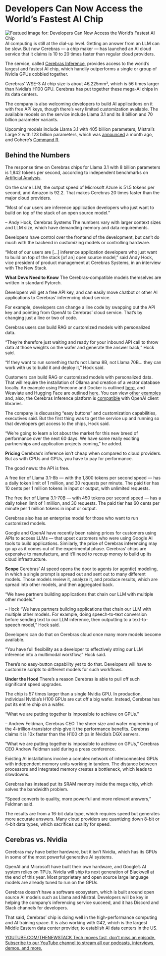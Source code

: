 # Developers Can Now Access the World’s Fastest AI Chip
![Featued image for: Developers Can Now Access the World’s Fastest AI Chip](https://cdn.thenewstack.io/media/2024/08/df525111-getty-images-hch5fqzxshc-unsplash-1024x683.jpg)
AI computing is still at the dial-up level. Getting an answer from an LLM can be slow. But now Cerebras — a chip maker — has launched an AI cloud service that it claims is 10 to 20 times faster than regular cloud providers.

The service, called [Cerebras Inference](https://inference.cerebras.ai/), provides access to the world’s largest and fastest AI chip, which handily outperforms a single or group of Nvidia GPUs cobbled together.

Cerebras’ WSE-3 AI chip size is about 46,225mm², which is 56 times larger than Nvidia’s H100 GPU. Cerebras has put together these mega-AI chips in its data centers.

The company is also welcoming developers to build AI applications on it with free API keys, though there’s very limited customization available. The available models on the service include Llama 3.1 and its 8 billion and 70 billion parameter variants.

Upcoming models include Llama 3.1 with 405 billion parameters, Mistral’s Large 2 with 123 billion parameters, which was [announced](https://mistral.ai/news/mistral-large-2407/) a month ago, and Cohere’s [Command R](https://cohere.com/command).

## Behind the Numbers
The response time on Cerebras chips for Llama 3.1 with 8 billion parameters is 1,842 tokens per second, according to independent benchmarks on [Artificial Analysis](https://artificialanalysis.ai/models/llama-3-1-instruct-8b/providers).

On the same LLM, the output speed of Microsoft Azure is 51.5 tokens per second, and Amazon is 92.2. That makes Cerebras 20 times faster than the major cloud providers.

“Most of our users are inference application developers who just want to build on top of the stack of an open source model.”

– Andy Hock, Cerebras Systems
The numbers vary with larger context sizes and LLM size, which have demanding memory and data requirements.

Developers have control over the frontend of the development, but can’t do much with the backend in customizing models or controlling hardware.

“Most of our users are […] inference application developers who just want to build on top of the stack [of an] open source model,” said Andy Hock, vice president of product management at Cerebras Systems, in an interview with The New Stack.

**What Devs Need to Know**
The Cerebras-compatible models themselves are written in standard Pytorch.

Developers will get a free API key, and can easily move chatbot or other AI applications to Cerebras’ inferencing cloud service.

For example, developers can change a line code by swapping out the API key and pointing from OpenAI to Cerebras’ cloud service. That’s by changing just a line or two of code.

Cerebras users can build RAG or customized models with personalized data.

“They’re therefore just waiting and ready for your inbound API call to throw data at those weights on the wafer and generate the answer back,” Hock said.

“If they want to run something that’s not Llama 8B, not Llama 70B… they can work with us to build it and deploy it,” Hock said.

Customers can build RAG or customized models with personalized data. That will require the installation of Ollama and creation of a vector database locally. An example using Pinecone and Docker is outlined [here](https://github.com/Cerebras/inference-examples/tree/main/rag-pinecone-docker), and Weaviate and Hugging Face are outlined [here](https://rag-weaviate-cerebras.streamlit.app/). You can view [other examples](https://inference-docs.cerebras.ai/examples) and, also, the Cerebras Inference platform is [compatible](https://inference-docs.cerebras.ai/openai) with OpenAI client libraries.

The company is discussing “easy buttons” and customization capabilities, executives said. But the first thing was to get the service up and running so that developers get access to the chips, Hock said.

“We’re going to learn a lot about the market for this new breed of performance over the next 60 days. We have some really exciting partnerships and application projects coming,” he added.

**Pricing**
Cerebras’s inference isn’t cheap when compared to cloud providers. But as with CPUs and GPUs, you have to pay for performance.

The good news: the API is free.

A free tier of Llama 3.1-8b — with the 1,800 tokens per second speed — has a daily token limit of 1 million, and 30 requests per minute. The paid tier has 10 cents per 1 million tokens in input or output, with unlimited requests.

The free tier of Llama 3.1-70B — with 450 tokens per second speed — has a daily token limit of 1 million, and 30 requests. The paid tier has 60 cents per minute per 1 million tokens in input or output.

Cerebras also has an enterprise model for those who want to run customized models.

Google and OpenAI have recently been raising prices for customers using APIs to access LLMs — that upset customers who were using Google AI tools to build applications. Similarly, the price of Cerebras inferencing may go up as it comes out of the experimental phase. Cerebras’ chips are expensive to manufacture, and it’ll need to recoup money to build up its cloud infrastructure.

**Scope**
Cerebras’ AI speed opens the door to agents (or agentic) modeling, in which a single prompt is spread out and sent out to many different models. Those models review it, analyze it, and produce results, which are spread into other models, and then aggregated back.

“We have partners building applications that chain our LLM with multiple other models.”

– Hock
“We have partners building applications that chain our LLM with multiple other models. For example, doing speech-to-text conversion before sending text to our LLM inference, then outputting to a text-to-speech model,” Hock said.

Developers can do that on Cerebras cloud once many more models become available.

“You have full flexibility as a developer to effectively string our LLM inference into a multimodal workflow,” Hock said.

There’s no easy-button capability yet to do that. Developers will have to customize scripts to different models for such workflows.

**Under the Hood**
There’s a reason Cerebras is able to pull off such significant speed upgrades.

The chip is 57 times larger than a single Nvidia GPU. In production, individual Nvidia’s H100 GPUs are cut off a big wafer. Instead, Cerebras has put its entire chip on a wafer.

“What we are putting together is impossible to achieve on GPUs.”

– Andrew Feldman, Cerebras CEO
The sheer size and wafer engineering of the 4-trillion-transistor chip give it the performance benefits. Cerebras claims it is 10x faster than the H100 chips in Nvidia’s DGX servers.

“What we are putting together is impossible to achieve on GPUs,” Cerebras CEO Andrew Feldman said during a press conference.

Existing AI installations involve a complex network of interconnected GPUs with independent memory units working in tandem. The distance between processors and integrated memory creates a bottleneck, which leads to slowdowns.

Cerebras has instead put its SRAM memory inside the mega chip, which solves the bandwidth problem.

“Speed converts to quality, more powerful and more relevant answers,” Feldman said.

The results are from a 16-bit data type, which requires speed but generates more accurate answers. Many cloud providers are quantizing down 8-bit or 4-bit data types, which sacrifices quality for speed.

## Cerebras vs. Nvidia
Cerebras may have better hardware, but it isn’t Nvidia, which has its GPUs in some of the most powerful generative AI systems.

OpenAI and Microsoft have built their own hardware, and Google’s AI system relies on TPUs. Nvidia will ship its next generation of Blackwell at the end of this year. Most proprietary and open source large language models are already tuned to run on the GPUs.

Cerebras doesn’t have a software ecosystem, which is built around open source AI models such as Llama and Mistral. Developers will be key in helping the company’s inferencing service succeed, and it has Discord and Slack channels for developers.

That said, Cerebras’ chip is doing well in the high-performance computing and AI training space. It is also working with G42, which is the largest Middle Eastern data center provider, to establish AI data centers in the US.

[
YOUTUBE.COM/THENEWSTACK
Tech moves fast, don't miss an episode. Subscribe to our YouTube
channel to stream all our podcasts, interviews, demos, and more.
](https://youtube.com/thenewstack?sub_confirmation=1)